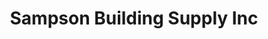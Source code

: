 ---
title: "Sampson Building Supply Inc"
url: /clinton/sampson-building-supply-inc/
shop: hardware
---